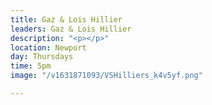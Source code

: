 ```yaml
---
title: Gaz & Lois Hillier
leaders: Gaz & Lois Hillier
description: "<p></p>"
location: Newport
day: Thursdays
time: 5pm
image: "/v1631871093/VSHilliers_k4v5yf.png"

---
```

